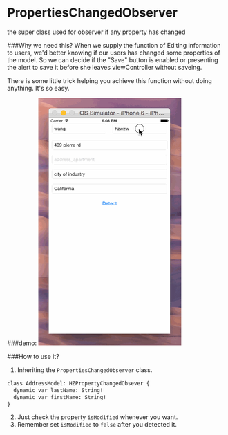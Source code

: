 # PropertiesChangedObserver
the super class used for observer if any property has changed

###Why we need this?
When we supply the function of Editing information to users, we'd better knowing if our users has changed some properties of the model. So we can decide if the "Save" button is enabled or presenting the alert to save it before she leaves viewController without saveing.  

There is some little trick helping you achieve this function without doing anything. It's so easy.

###demo:
![alt tag](https://github.com/hzwzw/PropertiesChangedObserver/blob/master/doc/demo.gif)

###How to use it?
1. Inheriting the `PropertiesChangedObserver` class.
````
class AddressModel: HZPropertyChangedObsever {
  dynamic var lastName: String!
  dynamic var firstName: String!
}
````
2. Just check the property `isModified` whenever you want.
3. Remember set `isModified` to `false` after you detected it.


